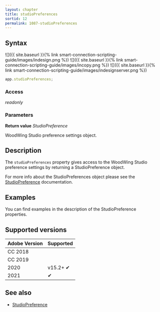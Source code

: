 ```yaml
---
layout: chapter
title: studioPreferences
sortid: 12
permalink: 1087-studioPreferences
---
```

## Syntax

![]({{ site.baseurl }}{% link smart-connection-scripting-guide/images/indesign.png %}) ![]({{ site.baseurl }}{% link smart-connection-scripting-guide/images/incopy.png %}) ![]({{ site.baseurl }}{% link smart-connection-scripting-guide/images/indesignserver.png %})
```javascript
app.studioPreferences;
```

### Access

*readonly*

### Parameters

**Return value** *StudioPreference*

WoodWing Studio preference settings object.

## Description

The `studioPreferences` property gives access to the WoodWing Studio preference settings by returning a StudioPreference object.

For more info about the StudioPreferences object please see the [StudioPreference](../../StudioPreference/index.md) documentation.

## Examples

You can find examples in the description of the StudioPreference properties.

## Supported versions

| Adobe Version | Supported |
|---------------|---------|
| CC 2018       |         |
| CC 2019       |         |
| 2020          | v15.2+ ✔|
| 2021          | ✔       |

## See also

* [StudioPreference](../../StudioPreference/index.md)